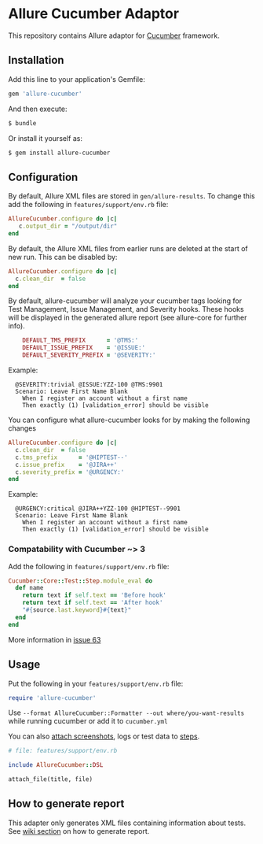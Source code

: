 # Allure Cucumber Adaptor

This repository contains Allure adaptor for [Cucumber](http://cukes.info/) framework.

## Installation

Add this line to your application's Gemfile:

```ruby
gem 'allure-cucumber'
```
And then execute:
```bash
$ bundle
```

Or install it yourself as:
```bash
$ gem install allure-cucumber
```

## Configuration

By default, Allure XML files are stored in `gen/allure-results`. To change this add the following in `features/support/env.rb` file:

```ruby
AllureCucumber.configure do |c|
   c.output_dir = "/output/dir"
end
```

By default, the Allure XML files from earlier runs are deleted at the start of new run. This can be disabled by:

```ruby
AllureCucumber.configure do |c|
  c.clean_dir  = false
end
```

By default, allure-cucumber will analyze your cucumber tags looking for Test Management, Issue Management, and Severity hooks. These hooks will be displayed in the generated allure report (see allure-core for further info). 

```ruby    
    DEFAULT_TMS_PREFIX      = '@TMS:'
    DEFAULT_ISSUE_PREFIX    = '@ISSUE:'
    DEFAULT_SEVERITY_PREFIX = '@SEVERITY:'
```

Example: 
```gherkin
  @SEVERITY:trivial @ISSUE:YZZ-100 @TMS:9901
  Scenario: Leave First Name Blank
    When I register an account without a first name
    Then exactly (1) [validation_error] should be visible
```    

You can configure what allure-cucumber looks for by making the following changes

```ruby
AllureCucumber.configure do |c|
  c.clean_dir  = false
  c.tms_prefix      = '@HIPTEST--'
  c.issue_prefix    = '@JIRA++'
  c.severity_prefix = '@URGENCY:'
end
```

Example: 
```gherkin
  @URGENCY:critical @JIRA++YZZ-100 @HIPTEST--9901
  Scenario: Leave First Name Blank
    When I register an account without a first name
    Then exactly (1) [validation_error] should be visible
```    

### Compatability with Cucumber ~> 3
Add the following in `features/support/env.rb` file:
```ruby
Cucumber::Core::Test::Step.module_eval do
  def name
    return text if self.text == 'Before hook'
    return text if self.text == 'After hook'
    "#{source.last.keyword}#{text}"
  end
end
```
More information in [issue 63](https://github.com/allure-framework/allure-cucumber/issues/63)

## Usage

Put the following in your `features/support/env.rb` file:

```ruby
require 'allure-cucumber'
```

Use `--format AllureCucumber::Formatter --out where/you-want-results` while running cucumber or add it to `cucumber.yml`

You can also [attach screenshots](https://github.com/allure-framework/allure-core/wiki/Glossary#attachment), logs or test data to [steps](https://github.com/allure-framework/allure-core/wiki/Glossary#test-step).

```ruby
# file: features/support/env.rb

include AllureCucumber::DSL

attach_file(title, file)
```

## How to generate report
This adapter only generates XML files containing information about tests. See [wiki section](https://github.com/allure-framework/allure-core/wiki#generating-report) on how to generate report.
